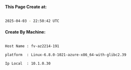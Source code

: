 
   
#### This Page Create at:

```bash

2025-04-03 - 22:50:42 UTC

```

#### Create By Machine:

```bash

Host Name : fv-az2214-191

platform  : Linux-6.8.0-1021-azure-x86_64-with-glibc2.39

Ip Local  : 10.1.0.30

```


